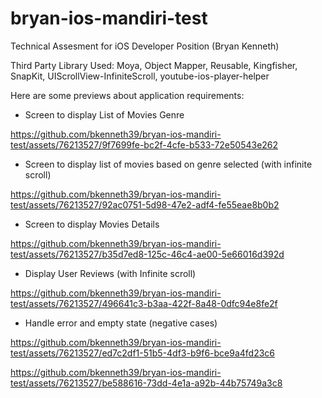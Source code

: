 # bryan-ios-mandiri-test

Technical Assesment for iOS Developer Position (Bryan Kenneth)

Third Party Library Used: Moya, Object Mapper, Reusable, Kingfisher, SnapKit, UIScrollView-InfiniteScroll, youtube-ios-player-helper

Here are some previews about application requirements:

- Screen to display List of Movies Genre



https://github.com/bkenneth39/bryan-ios-mandiri-test/assets/76213527/9f7699fe-bc2f-4cfe-b533-72e50543e262

- Screen to display list of movies based on genre selected (with infinite scroll)


https://github.com/bkenneth39/bryan-ios-mandiri-test/assets/76213527/92ac0751-5d98-47e2-adf4-fe55eae8b0b2



- Screen to display Movies Details


https://github.com/bkenneth39/bryan-ios-mandiri-test/assets/76213527/b35d7ed8-125c-46c4-ae00-5e66016d392d

- Display User Reviews (with Infinite scroll)

https://github.com/bkenneth39/bryan-ios-mandiri-test/assets/76213527/496641c3-b3aa-422f-8a48-0dfc94e8fe2f

- Handle error and empty state (negative cases)


https://github.com/bkenneth39/bryan-ios-mandiri-test/assets/76213527/ed7c2df1-51b5-4df3-b9f6-bce9a4fd23c6




https://github.com/bkenneth39/bryan-ios-mandiri-test/assets/76213527/be588616-73dd-4e1a-a92b-44b75749a3c8





